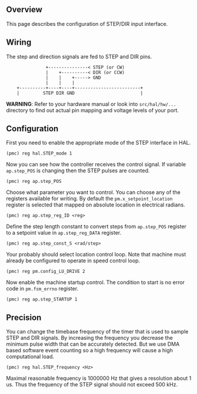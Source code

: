 ## Overview

This page describes the configuration of STEP/DIR input interface.

## Wiring

The step and direction signals are fed to STEP and DIR pins.

```
	           +---------------< STEP (or CW)
	           |    +----------< DIR (or CCW)
	           |    |    +-----> GND
	           |    |    |
	+----------+----+----+-------------------------+
	|         STEP DIR GND                         |
```

**WARNING**: Refer to your hardware manual or look into `src/hal/hw/...`
directory to find out actual pin mapping and voltage levels of your port.

## Configuration

First you need to enable the appropriate mode of the STEP interface in HAL.

    (pmc) reg hal.STEP_mode 1

Now you can see how the controller receives the control signal. If variable
`ap.step_POS` is changing then the STEP pulses are counted.

    (pmc) reg ap.step_POS

Choose what parameter you want to control. You can choose any of the registers
available for writing. By default the `pm.x_setpoint_location` register is
selected that mapped on absolute location in electrical radians.

	(pmc) reg ap.step_reg_ID <reg>

Define the step length constant to convert steps from `ap.step_POS` register to
a setpoint value in `ap.step_reg_DATA` register.

	(pmc) reg ap.step_const_S <rad/step>

Your probably should select location control loop. Note that machine must
already be configured to operate in speed control loop.

	(pmc) reg pm.config_LU_DRIVE 2

Now enable the machine startup control. The condition to start is no error code
in `pm.fsm_errno` register.

	(pmc) reg ap.step_STARTUP 1

## Precision

You can change the timebase frequency of the timer that is used to sample STEP
and DIR signals. By increasing the frequency you decrease the minimum pulse
width that can be accurately detected. But we use DMA based software event
counting so a high frequency will cause a high computational load.

	(pmc) reg hal.STEP_frequency <Hz>

Maximal reasonable frequency is 1000000 Hz that gives a resolution about 1 us.
Thus the frequency of the STEP signal should not exceed 500 kHz.

